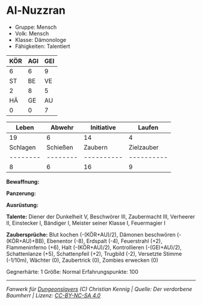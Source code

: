 # Al-Nuzzran  
- Gruppe: Mensch  
- Volk: Mensch  
- Klasse: Dämonologe  
- Fähigkeiten: Talentiert  


| KÖR | AGI | GEI |  
| --- | --- | --- |  
| 6   | 6   | 9   |
| ST  | BE  | VE  |  
| 2   | 8   | 5   |
| HÄ  | GE  | AU  |  
| 0   | 0   | 7   |


| Leben    | Abwehr   | Initiative | Laufen     |
| -------- | -------- | ---------- | ---------- |
| 19       | 6        | 14         | 4          |
| Schlagen | Schießen | Zaubern    | Zielzauber |
| -------- | -------- | ---------- | ---------- |
| 8        | 6        | 16         | 9          |

**Bewaffnung:**


**Panzerung:**


**Ausrüstung:**


**Talente:**
Diener der Dunkelheit V, Beschwörer III, Zaubermacht III, Verheerer II, Einstecker I, Bändiger I, Meister seiner Klasse I, Feuermagier I

**Zaubersprüche:**
Blut kochen (-(KÖR+AU)/2), Dämonen beschwören (-(KÖR+AU)+BB), Ebenentor (-8), Erdspalt (-4), Feuerstrahl (+2), Flammeninferno (+6), Halt (-(KÖR+AU)/2), Kontrollieren (-(GEI+AU)/2), Schattenlanze (+5), Schattenpfeil (+2), Trugbild (-2), Versetzte Stimme (-1/10m), Wächter (0), Zaubertrick (0), Zombies erwecken (0)

Gegnerhärte: 1
Größe: Normal
Erfahrungspunkte: 100



___
*Fanwerk für [Dungeonslayers](https://www.dungeonslayers.net/) (C) Christian Kennig | Quelle: Der verdorbene Baumherr | Lizenz: [CC-BY-NC-SA 4.0](https://creativecommons.org/licenses/by-nc-sa/4.0/deed.de)*